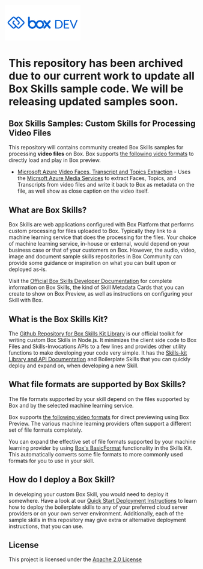 <img src="images/box-dev-logo-clip.png" 
alt= “box-dev-logo” 
style="margin-left:-10px;"
width=40%;>
# This repository has been archived due to our current work to update all Box Skills sample code. We will be releasing updated samples soon.

## Box Skills Samples: Custom Skills for Processing Video Files

This repository will contains community created Box Skills samples for processing **video files** on Box. Box supports [the following video formats](https://community.box.com/t5/How-to-Guides-for-Managing/File-Types-and-Fonts-Supported-in-Box-Content-Preview/ta-p/327#Type_VideoFiles) to directly load and play in Box preview.

* [Microsoft Azure Video Faces, Transcript and Topics Extraction](microsoft-azure-faces-transcript-topics-detection) - Uses the [Micrsoft Azure Media Services](https://docs.microsoft.com/en-us/azure/media-services/latest/analyzing-video-audio-files-concept) to extract Faces, Topics, and Transcripts from video files and write it back to Box as metadata on the file, as well show as close caption on the video itself.

## What are Box Skills?

Box Skills are web applications configured with Box Platform that performs custom processing for files uploaded to Box. Typically they link to a machine learning service that does the processing for the files. Your choice of machine learning service, in-house or external, would depend on your business case or that of your customers on Box. However, the audio, video, image and document sample skills repositories in Box Community can provide some guidance or inspiration on what you can built upon or deployed as-is.

Visit the [Official Box Skills Developer Documentation](https://developer.box.com/docs/box-skills) for complete information on Box Skills, the kind of Skill Metadata Cards that you can create to show on Box Preview, as well as instructions on configuring your Skill with Box.

## What is the Box Skills Kit?

The [Github Repository for Box Skills Kit Library](https://github.com/box/box-skills-kit-nodejs) is our official toolkit for writing custom Box Skills in Node.js. It minimizes the client side code to Box Files and Skills-Invocations APIs to a few lines and provides other utility functions to make developing your code very simple. It has the [Skills-kit Library and API Documentation](https://github.com/box/box-skills-kit-nodejs/tree/master/skills-kit-library) and Boilerplate Skills that you can quickly deploy and expand on, when developing a new Skill.

## What file formats are supported by Box Skills?

The file formats supported by your skill depend on the files supported by Box and by the selected machine learning service.

Box supports [the following video formats](https://community.box.com/t5/How-to-Guides-for-Managing/File-Types-and-Fonts-Supported-in-Box-Content-Preview/ta-p/327#Type_VideoFiles) for direct previewing using Box Preview. The various machine learning providers often support a different set of file formats completely.

You can expand the effective set of file formats supported by your machine learning provider by using [Box's BasicFormat](https://github.com/box/box-skills-kit-nodejs/tree/master/skills-kit-library#basic-format) functionality in the Skills Kit. This automatically converts some file formats to more commonly used formats for you to use in your skill.

## How do I deploy a Box Skill?

In developing your custom Box Skill, you would need to deploy it somewhere. Have a look at our [Quick Start Deployment Instructions](https://github.com/box/box-skills-kit-nodejs/tree/master/boilerplate-skills) to learn how to deploy the boilerplate skills to any of your preferred cloud server providers or on your own server environment. Additionally, each of the sample skills in this repository may give extra or alternative deployment instructions, that you can use.

## License

This project is licensed under the [Apache 2.0 License](LICENSE)
